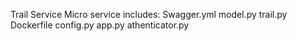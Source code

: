 Trail Service Micro service includes:
Swagger.yml
model.py
trail.py
Dockerfile
config.py
app.py
athenticator.py
